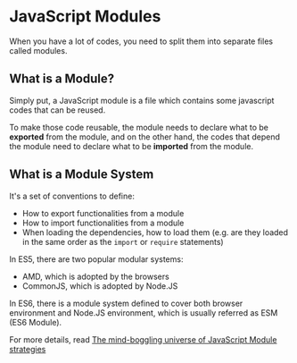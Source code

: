 # JavaScript Modules

When you have a lot of codes, you need to split them into separate files called modules.

## What is a Module?

Simply put, a JavaScript module is a file which contains some javascript codes that can be reused.

To make those code reusable, the module needs to declare what to be **exported** from the module, and on the other hand, the codes that depend the module need to declare what to be **imported** from the module.

## What is a Module System

It's a set of conventions to define:

* How to export functionalities from a module
* How to import functionalities from a module
* When loading the dependencies, how to load them \(e.g. are they loaded in the same order as the `import` or `require` statements\)

In ES5, there are two popular modular systems:

* AMD, which is adopted by the browsers
* CommonJS, which is adopted by Node.JS

In ES6, there is a module system defined to cover both browser environment and Node.JS environment, which is usually referred as ESM \(ES6 Module\).

For more details, read [The mind-boggling universe of JavaScript Module strategies](https://www.airpair.com/javascript/posts/the-mind-boggling-universe-of-javascript-modules)
